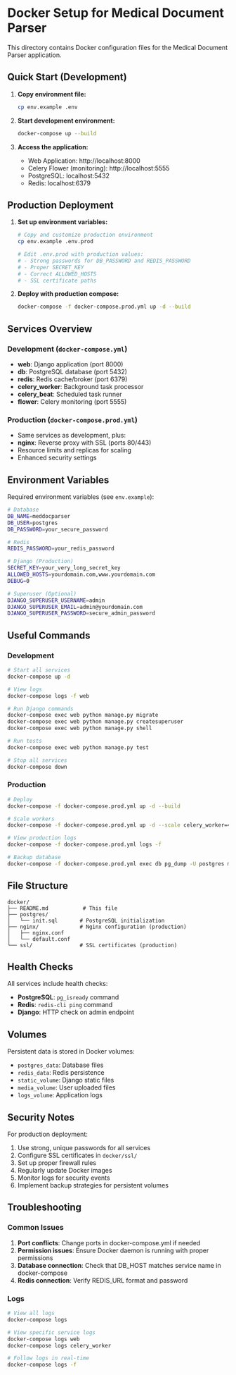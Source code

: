 # Docker Setup for Medical Document Parser

This directory contains Docker configuration files for the Medical Document Parser application.

## Quick Start (Development)

1. **Copy environment file:**
   ```bash
   cp env.example .env
   ```

2. **Start development environment:**
   ```bash
   docker-compose up --build
   ```

3. **Access the application:**
   - Web Application: http://localhost:8000
   - Celery Flower (monitoring): http://localhost:5555
   - PostgreSQL: localhost:5432
   - Redis: localhost:6379

## Production Deployment

1. **Set up environment variables:**
   ```bash
   # Copy and customize production environment
   cp env.example .env.prod
   
   # Edit .env.prod with production values:
   # - Strong passwords for DB_PASSWORD and REDIS_PASSWORD
   # - Proper SECRET_KEY
   # - Correct ALLOWED_HOSTS
   # - SSL certificate paths
   ```

2. **Deploy with production compose:**
   ```bash
   docker-compose -f docker-compose.prod.yml up -d --build
   ```

## Services Overview

### Development (`docker-compose.yml`)
- **web**: Django application (port 8000)
- **db**: PostgreSQL database (port 5432)
- **redis**: Redis cache/broker (port 6379)
- **celery_worker**: Background task processor
- **celery_beat**: Scheduled task runner
- **flower**: Celery monitoring (port 5555)

### Production (`docker-compose.prod.yml`)
- Same services as development, plus:
- **nginx**: Reverse proxy with SSL (ports 80/443)
- Resource limits and replicas for scaling
- Enhanced security settings

## Environment Variables

Required environment variables (see `env.example`):

```bash
# Database
DB_NAME=meddocparser
DB_USER=postgres
DB_PASSWORD=your_secure_password

# Redis
REDIS_PASSWORD=your_redis_password

# Django (Production)
SECRET_KEY=your_very_long_secret_key
ALLOWED_HOSTS=yourdomain.com,www.yourdomain.com
DEBUG=0

# Superuser (Optional)
DJANGO_SUPERUSER_USERNAME=admin
DJANGO_SUPERUSER_EMAIL=admin@yourdomain.com
DJANGO_SUPERUSER_PASSWORD=secure_admin_password
```

## Useful Commands

### Development
```bash
# Start all services
docker-compose up -d

# View logs
docker-compose logs -f web

# Run Django commands
docker-compose exec web python manage.py migrate
docker-compose exec web python manage.py createsuperuser
docker-compose exec web python manage.py shell

# Run tests
docker-compose exec web python manage.py test

# Stop all services
docker-compose down
```

### Production
```bash
# Deploy
docker-compose -f docker-compose.prod.yml up -d --build

# Scale workers
docker-compose -f docker-compose.prod.yml up -d --scale celery_worker=4

# View production logs
docker-compose -f docker-compose.prod.yml logs -f

# Backup database
docker-compose -f docker-compose.prod.yml exec db pg_dump -U postgres meddocparser > backup.sql
```

## File Structure

```
docker/
├── README.md           # This file
├── postgres/
│   └── init.sql       # PostgreSQL initialization
├── nginx/             # Nginx configuration (production)
│   ├── nginx.conf
│   └── default.conf
└── ssl/               # SSL certificates (production)
```

## Health Checks

All services include health checks:
- **PostgreSQL**: `pg_isready` command
- **Redis**: `redis-cli ping` command
- **Django**: HTTP check on admin endpoint

## Volumes

Persistent data is stored in Docker volumes:
- `postgres_data`: Database files
- `redis_data`: Redis persistence
- `static_volume`: Django static files
- `media_volume`: User uploaded files
- `logs_volume`: Application logs

## Security Notes

For production deployment:
1. Use strong, unique passwords for all services
2. Configure SSL certificates in `docker/ssl/`
3. Set up proper firewall rules
4. Regularly update Docker images
5. Monitor logs for security events
6. Implement backup strategies for persistent volumes

## Troubleshooting

### Common Issues

1. **Port conflicts**: Change ports in docker-compose.yml if needed
2. **Permission issues**: Ensure Docker daemon is running with proper permissions
3. **Database connection**: Check that DB_HOST matches service name in docker-compose
4. **Redis connection**: Verify REDIS_URL format and password

### Logs
```bash
# View all logs
docker-compose logs

# View specific service logs
docker-compose logs web
docker-compose logs celery_worker

# Follow logs in real-time
docker-compose logs -f
``` 